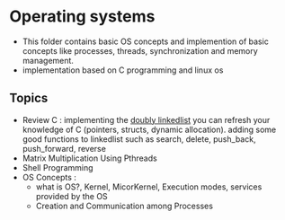 # Operating systems
- This folder contains basic OS concepts and implemention of basic concepts like processes, threads, synchronization and memory management.
- implementation based on C programming and linux os

## Topics
- Review C : implementing the [doubly linkedlist]() you can refresh your knowledge of C (pointers, structs, dynamic allocation). adding some good functions to linkedlist such as search, delete, push_back, push_forward, reverse
- Matrix Multiplication Using Pthreads
- Shell Programming
- OS Concepts : 
	- what is OS?, Kernel, MicorKernel, Execution modes, services provided by the OS
	- Creation and Communication among Processes
